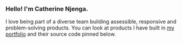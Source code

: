 ### Hello! I'm Catherine Njenga.
I love being part of a diverse team building assessible, responsive and problem-solving products.
You can look at products I have built in [my portfolio](https://catherinenjenga.github.io/) and their source code pinned below.

